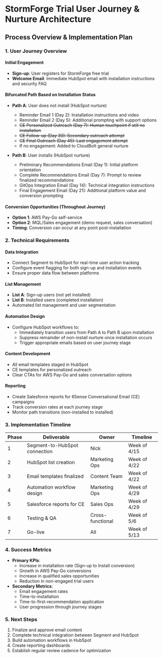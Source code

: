 # StormForge Trial User Journey & Nurture Architecture

## Process Overview & Implementation Plan

### 1. User Journey Overview

#### Initial Engagement

- **Sign-up**: User registers for StormForge free trial
- **Welcome Email**: Immediate HubSpot email with installation instructions and security FAQ

#### Bifurcated Path Based on Installation Status

- **Path A**: User does not install (HubSpot nurture)    
    - Reminder Email 1 (Day 2): Installation instructions and video
    - Reminder Email 2 (Day 5): Additional prompting with support options
    - ~~CE Personalized Outreach (Day 7): Human touchpoint if still no installation~~
    - ~~CE Follow-up (Day 30): Secondary outreach attempt~~
    - ~~CE Final Outreach (Day 45): Last engagement attempt~~
    - If no engagement: Added to CloudBolt general nurture

- **Path B**: User installs (HubSpot nurture)
    - Preliminary Recommendations Email (Day 1): Initial platform orientation
    - Complete Recommendations Email (Day 7): Prompt to review finalized recommendations
    - GitOps Integration Email (Day 14): Technical integration instructions
    - Final Engagement Email (Day 21): Additional platform value and conversion prompting

#### Conversion Opportunities (Throughout Journey)
- **Option 1**: AWS Pay-Go self-service
- **Option 2**: MQL/Sales engagement (demo request, sales conversation)
- **Timing**: Conversion can occur at any point post-installation

### 2. Technical Requirements

#### Data Integration
- Connect Segment to HubSpot for real-time user action tracking
- Configure event flagging for both sign-up and installation events
- Ensure proper data flow between platforms

#### List Management
- **List A**: Sign-up users (not yet installed)
- **List B**: Installed users (completed installation)
- Automated list management and user segmentation

#### Automation Design
- Configure HubSpot workflows to:
    - Immediately transition users from Path A to Path B upon installation
    - Suppress remainder of non-install nurture once installation occurs
    - Trigger appropriate emails based on user journey stage

#### Content Development
- All email templates staged in HubSpot
- CE templates for personalized outreach
- Clear CTAs for AWS Pay-Go and sales conversation options

#### Reporting
- Create Salesforce reports for 6Sense Conversational Email (CE) campaigns
- Track conversion rates at each journey stage
- Monitor path transitions (non-installed to installed)

### 3. Implementation Timeline

|Phase|Deliverable|Owner|Timeline|
|---|---|---|---|
|1|Segment-to-HubSpot connection|Nick|Week of 4/15|
|2|HubSpot list creation|Marketing Ops|Week of 4/22|
|3|Email templates finalized|Content Team|Week of 4/22|
|4|Automation workflow design|Marketing Ops|Week of 4/29|
|5|Salesforce reports for CE|Sales Ops|Week of 4/29|
|6|Testing & QA|Cross-functional|Week of 5/6|
|7|Go-live|All|Week of 5/13|

### 4. Success Metrics
- **Primary KPIs**:
    - Increase in installation rate (Sign-up to Install conversion)
    - Growth in AWS Pay-Go conversions
    - Increase in qualified sales opportunities
    - Reduction in non-engaged trial users
- **Secondary Metrics**:
    - Email engagement rates
    - Time-to-installation
    - Time-to-first-recommendation application
    - User progression through journey stages

### 5. Next Steps
1. Finalize and approve email content
2. Complete technical integration between Segment and HubSpot
3. Build automation workflows in HubSpot
4. Create reporting dashboards
5. Establish regular review cadence for optimization
